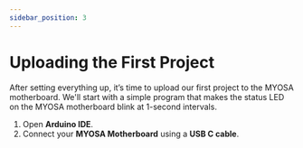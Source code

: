 ```yaml
---
sidebar_position: 3
---
```


# Uploading the First Project

After setting everything up, it’s time to upload our first project to the MYOSA motherboard. We'll start with a simple program that makes the status LED on the MYOSA motherboard blink at 1-second intervals.

1. Open **Arduino IDE**.
2. Connect your **MYOSA Motherboard** using a **USB C cable**.

